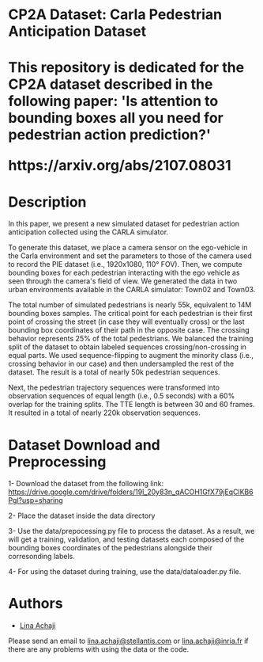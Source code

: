 # CP2A Dataset: Carla Pedestrian Anticipation Dataset


<h1>This repository is dedicated for the CP2A dataset described in the following paper:
<b>'Is attention to bounding boxes all you need for pedestrian action prediction?'</b>
<p>
https://arxiv.org/abs/2107.08031
</p></h1>




<h1>Description </h1>
In this paper, we present a new simulated dataset for pedestrian action anticipation collected using the CARLA simulator.

To generate this dataset, we place a camera sensor on the ego-vehicle in the Carla environment and set the parameters to those of the camera used to record the PIE dataset (i.e., 1920x1080, 110° FOV). Then, we compute bounding boxes for each pedestrian interacting with the ego vehicle as seen through the camera's field of view.
We generated the data in two urban environments available in the CARLA simulator: Town02 and Town03.

The total number of simulated pedestrians is nearly 55k, equivalent to 14M bounding boxes samples.
The critical point for each pedestrian is their first point of crossing the street (in case they will eventually cross) or the last bounding box coordinates of their path in the opposite case.
The crossing behavior represents 25\% of the total pedestrians. We balanced the training split of the dataset to obtain labeled sequences crossing/non-crossing in equal parts. We used sequence-flipping to augment the minority class (i.e., crossing behavior in our case) and then undersampled the rest of the dataset. The result is a total of nearly 50k pedestrian sequences.

Next, the pedestrian trajectory sequences were transformed into observation sequences of equal length (i.e., 0.5 seconds) with a 60% overlap for the training splits. The TTE length is between 30 and 60 frames. It resulted in a total of nearly 220k observation sequences. 


<h1>Dataset Download and Preprocessing</h1>

1- Download the dataset from the following link:
https://drive.google.com/drive/folders/19l_20y83n_qACOH1GfX79jEqClKB6Pgl?usp=sharing

2- Place the dataset inside the data directory

3- Use the data/prepocessing.py file to process the dataset. As a result, we will get a training, validation, and testing datasets each composed of the bounding boxes coordinates of the pedestrians alongside their corresonding labels.

4- For using the dataset during training, use the data/dataloader.py file.


<h1>
<b>Authors</b>
</h1>

* [Lina Achaji](https://scholar.google.com/citations?user=RMO2zJAAAAAJ&hl=en)

Please send an email to lina.achaji@stellantis.com or lina.achaji@inria.fr if there are any problems with using the data or the code.



